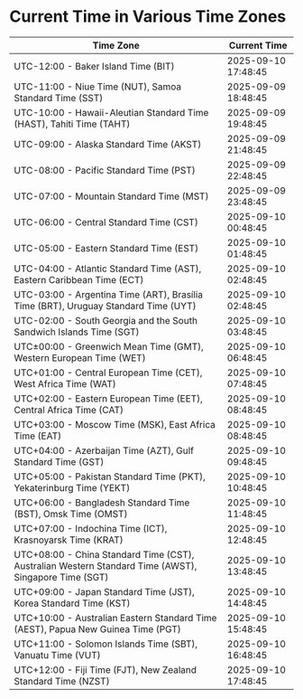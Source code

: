 # Current Time in Various Time Zones

| Time Zone | Current Time |
|-----------|--------------|
| UTC-12:00 - Baker Island Time (BIT) | 2025-09-10 17:48:45 |
| UTC-11:00 - Niue Time (NUT), Samoa Standard Time (SST) | 2025-09-09 18:48:45 |
| UTC-10:00 - Hawaii-Aleutian Standard Time (HAST), Tahiti Time (TAHT) | 2025-09-09 19:48:45 |
| UTC-09:00 - Alaska Standard Time (AKST) | 2025-09-09 21:48:45 |
| UTC-08:00 - Pacific Standard Time (PST) | 2025-09-09 22:48:45 |
| UTC-07:00 - Mountain Standard Time (MST) | 2025-09-09 23:48:45 |
| UTC-06:00 - Central Standard Time (CST) | 2025-09-10 00:48:45 |
| UTC-05:00 - Eastern Standard Time (EST) | 2025-09-10 01:48:45 |
| UTC-04:00 - Atlantic Standard Time (AST), Eastern Caribbean Time (ECT) | 2025-09-10 02:48:45 |
| UTC-03:00 - Argentina Time (ART), Brasília Time (BRT), Uruguay Standard Time (UYT) | 2025-09-10 02:48:45 |
| UTC-02:00 - South Georgia and the South Sandwich Islands Time (SGT) | 2025-09-10 03:48:45 |
| UTC±00:00 - Greenwich Mean Time (GMT), Western European Time (WET) | 2025-09-10 06:48:45 |
| UTC+01:00 - Central European Time (CET), West Africa Time (WAT) | 2025-09-10 07:48:45 |
| UTC+02:00 - Eastern European Time (EET), Central Africa Time (CAT) | 2025-09-10 08:48:45 |
| UTC+03:00 - Moscow Time (MSK), East Africa Time (EAT) | 2025-09-10 08:48:45 |
| UTC+04:00 - Azerbaijan Time (AZT), Gulf Standard Time (GST) | 2025-09-10 09:48:45 |
| UTC+05:00 - Pakistan Standard Time (PKT), Yekaterinburg Time (YEKT) | 2025-09-10 10:48:45 |
| UTC+06:00 - Bangladesh Standard Time (BST), Omsk Time (OMST) | 2025-09-10 11:48:45 |
| UTC+07:00 - Indochina Time (ICT), Krasnoyarsk Time (KRAT) | 2025-09-10 12:48:45 |
| UTC+08:00 - China Standard Time (CST), Australian Western Standard Time (AWST), Singapore Time (SGT) | 2025-09-10 13:48:45 |
| UTC+09:00 - Japan Standard Time (JST), Korea Standard Time (KST) | 2025-09-10 14:48:45 |
| UTC+10:00 - Australian Eastern Standard Time (AEST), Papua New Guinea Time (PGT) | 2025-09-10 15:48:45 |
| UTC+11:00 - Solomon Islands Time (SBT), Vanuatu Time (VUT) | 2025-09-10 16:48:45 |
| UTC+12:00 - Fiji Time (FJT), New Zealand Standard Time (NZST) | 2025-09-10 17:48:45 |
